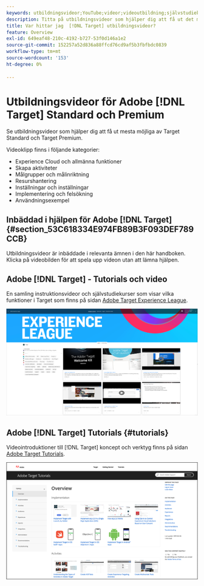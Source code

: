 ```yaml
---
keywords: utbildningsvideor;YouTube;videor;videoutbildning;självstudiekurs;självstudiekurser;video
description: Titta på utbildningsvideor som hjälper dig att få ut det mesta av  [!DNL Target] Standard och [!DNL Target] Premium.
title: Var hittar jag  [!DNL Target] utbildningsvideor?
feature: Overview
exl-id: 649eaf48-210c-4192-b727-53f0d146a1e2
source-git-commit: 152257a52d836a88ffcd76cd9af5b3fbfbdc0839
workflow-type: tm+mt
source-wordcount: '153'
ht-degree: 0%

---
```


# Utbildningsvideor för Adobe [!DNL Target] Standard och Premium

Se utbildningsvideor som hjälper dig att få ut mesta möjliga av Target Standard och Target Premium.

Videoklipp finns i följande kategorier:

* Experience Cloud och allmänna funktioner
* Skapa aktiviteter
* Målgrupper och målinriktning
* Resurshantering
* Inställningar och inställningar
* Implementering och felsökning
* Användningsexempel

## Inbäddad i hjälpen för Adobe [!DNL Target] {#section_53C618334E974FB89B3F093DEF789CCB}

Utbildningsvideor är inbäddade i relevanta ämnen i den här handboken. Klicka på videobilden för att spela upp videon utan att lämna hjälpen.

## Adobe [!DNL Target] - Tutorials och video

En samling instruktionsvideor och självstudiekurser som visar vilka funktioner i Target som finns på sidan [Adobe Target Experience League](https://guided.adobe.com/#recommended/solutions/target).

![Experience League-videofilmer](/help/main/c-intro/assets/experience-league.png)

## Adobe [!DNL Target] Tutorials {#tutorials}

Videointroduktioner till [!DNL Target] koncept och verktyg finns på sidan [Adobe Target Tutorials](https://experienceleague.adobe.com/docs/target-learn/tutorials/overview.html).

![Adobe Target Tutorials](/help/main/c-intro/assets/adobe-target-tutorials-new.png)
